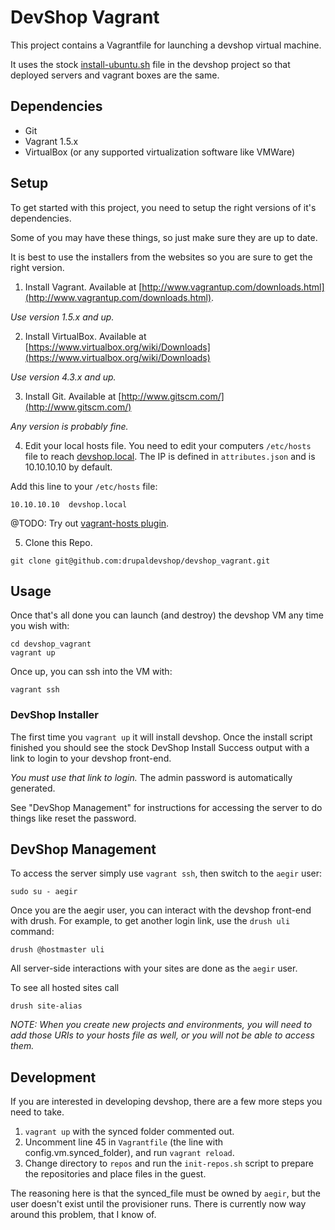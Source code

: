 DevShop Vagrant
===============

This project contains a Vagrantfile for launching a devshop virtual machine.

It uses the stock [install-ubuntu.sh](https://github.com/drupaldevshop/devshop/blob/6.x-1.x/install.debian.sh)
file in the devshop project so that deployed servers and vagrant boxes are the same.

Dependencies
------------

- Git
- Vagrant 1.5.x
- VirtualBox (or any supported virtualization software like VMWare)

Setup
-----

To get started with this project, you need to setup the right versions of it's dependencies.

Some of you may have these things, so just make sure they are up to date.

It is best to use the installers from the websites so you are sure to get the right version.


1. Install Vagrant.
  Available at [http://www.vagrantup.com/downloads.html](http://www.vagrantup.com/downloads.html).
  
  *Use version 1.5.x and up.*

2. Install VirtualBox.
  Available at [https://www.virtualbox.org/wiki/Downloads](https://www.virtualbox.org/wiki/Downloads)
  
  *Use version 4.3.x and up.*

3. Install Git.
  Available at [http://www.gitscm.com/](http://www.gitscm.com/)

  *Any version is probably fine.*

4. Edit your local hosts file.
  You need to edit your computers `/etc/hosts` file to reach [devshop.local](http://devshop.local).
  The IP is defined in `attributes.json` and is 10.10.10.10 by default.

  Add this line to your `/etc/hosts` file:
  
  ```
  10.10.10.10  devshop.local
  ```
  @TODO: Try out [vagrant-hosts plugin](https://github.com/adrienthebo/vagrant-hosts).
  
5. Clone this Repo.

  ```
  git clone git@github.com:drupaldevshop/devshop_vagrant.git
  ```

Usage
-----

Once that's all done you can launch (and destroy) the devshop VM any time you wish with:

  ```
  cd devshop_vagrant
  vagrant up
  ```
Once up, you can ssh into the VM with:
  ```
  vagrant ssh
  ```

### DevShop Installer

The first time you `vagrant up` it will install devshop.  Once the install script finished you should 
see the stock DevShop Install Success output with a link to login to your devshop front-end.

*You must use that link to login.* The admin password is automatically generated.
  
See "DevShop Management" for instructions for accessing the server to do things like
reset the password.

DevShop Management
------------------

  To access the server simply use `vagrant ssh`, then switch to the `aegir` user:
  ```
  sudo su - aegir
  ```
  Once you are the aegir user, you can interact with the devshop front-end with drush.  For example, 
  to get another login link, use the `drush uli` command:
  ```
  drush @hostmaster uli
  ```
  All server-side interactions with your sites are done as the `aegir` user.
  
  To see all hosted sites call 
  ```
  drush site-alias
  ```
  
*NOTE: When you create new projects and environments, you will need to add those URIs to your 
hosts file as well, or you will not be able to access them.*

Development
-----------

If you are interested in developing devshop, there are a few more steps you need to take.

  1. `vagrant up` with the synced folder commented out.
  2. Uncomment line 45 in `Vagrantfile` (the line with config.vm.synced_folder), and run `vagrant reload`.
  3. Change directory to `repos` and run the `init-repos.sh` script to prepare the repositories
     and place files in the guest.

The reasoning here is that the synced_file must be owned by `aegir`, but the user doesn't exist until
the provisioner runs.  There is currently now way around this problem, that I know of.
